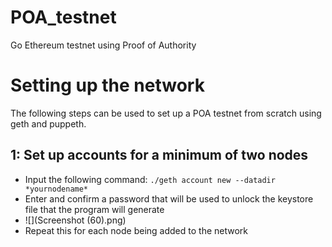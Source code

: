 # POA_testnet
Go Ethereum testnet using Proof of Authority

# Setting up the network
The following steps can be used to set up a POA testnet from scratch using geth and puppeth.

## 1: Set up accounts for a minimum of two nodes
* Input the following command: `./geth account new --datadir *yournodename*`
* Enter and confirm a password that will be used to unlock the keystore file that the program will generate
* ![](Screenshot (60).png)
* Repeat this for each node being added to the network
